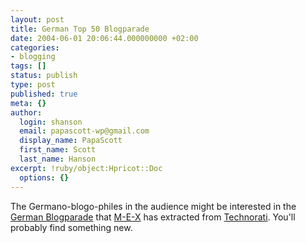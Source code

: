 ```yaml
---
layout: post
title: German Top 50 Blogparade
date: 2004-06-01 20:06:44.000000000 +02:00
categories:
- blogging
tags: []
status: publish
type: post
published: true
meta: {}
author:
  login: shanson
  email: papascott-wp@gmail.com
  display_name: PapaScott
  first_name: Scott
  last_name: Hanson
excerpt: !ruby/object:Hpricot::Doc
  options: {}
---
```

<p>The Germano-blogo-philes in the audience might be interested in the <a href="http://www.m-e-x.de/blog/archive/001909.html">German Blogparade</a> that <a href="http://www.m-e-x.de/blog/">M-E-X</a> has extracted from <a href="http://www.technorati.com/">Technorati</a>. You'll probably find something new.</p>
